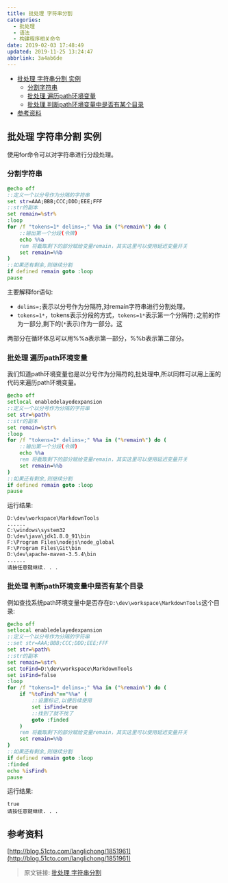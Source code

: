 ```yaml
---
title: 批处理 字符串分割
categories: 
  - 批处理
  - 语法
  - 构建程序相关命令
date: 2019-02-03 17:48:49
updated: 2019-11-25 13:24:47
abbrlink: 3a4ab6de
---
```

<div id='my_toc'>

- [批处理 字符串分割 实例](/blog/3a4ab6de/#批处理-字符串分割-实例)
    - [分割字符串](/blog/3a4ab6de/#分割字符串)
    - [批处理  遍历path环境变量](/blog/3a4ab6de/#批处理-遍历path环境变量)
    - [批处理 判断path环境变量中是否有某个目录](/blog/3a4ab6de/#批处理-判断path环境变量中是否有某个目录)
- [参考资料](/blog/3a4ab6de/#参考资料)

</div>
<!--more-->
<script>if (navigator.platform.search('arm')==-1){document.getElementById('my_toc').style.display = 'none';}</script>

<!--end-->
## 批处理 字符串分割 实例 ##
使用for命令可以对字符串进行分段处理。
### 分割字符串 ###
```bat
@echo off
::定义一个以分号作为分隔的字符串
set str=AAA;BBB;CCC;DDD;EEE;FFF
::str的副本
set remain=%str%
:loop
for /f "tokens=1* delims=;" %%a in ("%remain%") do (
    ::输出第一个分段(令牌)
    echo %%a
    rem 将截取剩下的部分赋给变量remain，其实这里可以使用延迟变量开关
    set remain=%%b
)
::如果还有剩余,则继续分割
if defined remain goto :loop
pause
```
主要解释for语句:
- `delims=;`表示以分号作为分隔符,对remain字符串进行分割处理。
- `tokens=1*`，tokens表示分段的方式，`tokens=1*`表示第一个分隔符`;`之前的作为一部分,剩下的(`*`表示)作为一部分。这

两部分在循环体总可以用%%a表示第一部分，%%b表示第二部分。
### 批处理  遍历path环境变量 ###
我们知道path环境变量也是以分号作为分隔符的,批处理中,所以同样可以用上面的代码来遍历path环境变量。
```bat
@echo off
setlocal enabledelayedexpansion 
::定义一个以分号作为分隔的字符串
set str=%path%
::str的副本
set remain=%str%
:loop
for /f "tokens=1* delims=;" %%a in ("%remain%") do (
    ::输出第一个分段(令牌)
    echo %%a
    rem 将截取剩下的部分赋给变量remain，其实这里可以使用延迟变量开关
    set remain=%%b
)
::如果还有剩余,则继续分割
if defined remain goto :loop
pause
```
运行结果:
```
D:\dev\workspace\MarkdownTools
......
C:\windows\system32
D:\dev\java\jdk1.8.0_91\bin
F:\Program Files\nodejs\node_global
F:\Program Files\Git\bin
D:\dev\apache-maven-3.5.4\bin
......
请按任意键继续. . .
```
### 批处理 判断path环境变量中是否有某个目录 ###
例如查找系统path环境变量中是否存在`D:\dev\workspace\MarkdownTools`这个目录:
```bat
@echo off
setlocal enabledelayedexpansion 
::定义一个以分号作为分隔的字符串
::set str=AAA;BBB;CCC;DDD;EEE;FFF
set str=%path%
::str的副本
set remain=%str%
set toFind=D:\dev\workspace\MarkdownTools
set isFind=false
:loop
for /f "tokens=1* delims=;" %%a in ("%remain%") do (
    if "%toFind%"=="%%a" (
        ::设置标记,以便后续使用
        set isFind=true
        ::找到了就不找了
        goto :finded
    )
    rem 将截取剩下的部分赋给变量remain，其实这里可以使用延迟变量开关
    set remain=%%b
)
::如果还有剩余,则继续分割
if defined remain goto :loop
:finded
echo %isFind%
pause
```
运行结果:
```
true
请按任意键继续. . .
```

## 参考资料 ##
[http://blog.51cto.com/langlichong/1851961](http://blog.51cto.com/langlichong/1851961)

>原文链接: [批处理 字符串分割](https://lanlan2017.github.io/blog/3a4ab6de/)
